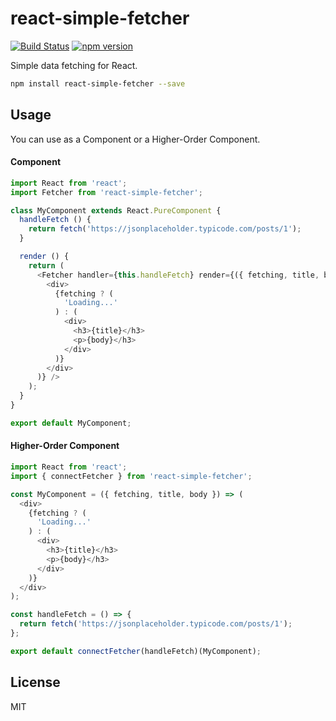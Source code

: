 # react-simple-fetcher
[![Build Status](https://travis-ci.org/ruanmer/react-simple-fetcher.svg?branch=master)](https://travis-ci.org/ruanmer/react-simple-fetcher)
[![npm version](https://img.shields.io/npm/v/react-simple-fetcher.svg?style=flat-square)](https://www.npmjs.com/package/react-simple-fetcher)

Simple data fetching for React.

```bash
npm install react-simple-fetcher --save
```

## Usage
You can use as a Component or a Higher-Order Component.

#### Component
```js
import React from 'react';
import Fetcher from 'react-simple-fetcher';

class MyComponent extends React.PureComponent {
  handleFetch () {
    return fetch('https://jsonplaceholder.typicode.com/posts/1');
  }

  render () {
    return (
      <Fetcher handler={this.handleFetch} render={({ fetching, title, body }) => (
        <div>
          {fetching ? (
            'Loading...'
          ) : (
            <div>
              <h3>{title}</h3>
              <p>{body}</h3>
            </div>
          )}
        </div>
      )} />
    );
  }
}

export default MyComponent;
```

#### Higher-Order Component
```js
import React from 'react';
import { connectFetcher } from 'react-simple-fetcher';

const MyComponent = ({ fetching, title, body }) => (
  <div>
    {fetching ? (
      'Loading...'
    ) : (
      <div>
        <h3>{title}</h3>
        <p>{body}</h3>
      </div>
    )}
  </div>
);

const handleFetch = () => {
  return fetch('https://jsonplaceholder.typicode.com/posts/1');  
};

export default connectFetcher(handleFetch)(MyComponent);
```

## License

MIT

